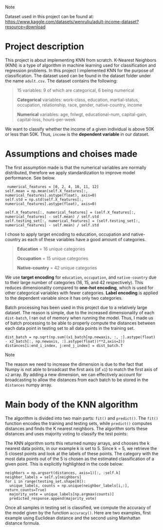 > [!NOTE]
> Dataset used in this project can be found at: https://www.kaggle.com/datasets/wenruliu/adult-income-dataset?resource=download

# Project description
This project is about implementing KNN from scratch. K-Nearest Neighbors (KNN) is a type of algorithm in machine learning used for classification and regression problems.
In this project I implemented KNN for the purpose of classification. The dataset used can be found in the dataset folder under the name `adult.csv`. The dataset contains the following:

> 15 variables:  9 of which are categorical, 6 being numerical 
> 
> **Categorical** variables: work-class, education, martial-status, occupation, relationship, race, gender, native-country, income 
> 
> **Numerical** variables: age, fnlwgt, educational-num, capital-gain, capital-loss, hours-per-week

We want to classify whether the income of a given individual is above 50K or less than 50K. Thus, `income` is the **dependent variable** in our dataset. 

# Assumptions and choises made 
The first assumption made is that the numerical variables are normally distributed, therefore we apply standardization to improve model performance. See below.
```
 numerical_features = [0, 2, 4, 10, 11, 12]
self.mean = np.mean(self.X_features[:, numerical_features].astype(float), axis=0)
self.std = np.std(self.X_features[:, numerical_features].astype(float), axis=0)
        
self.X_features[:, numerical_features] = (self.X_features[:, numerical_features] - self.mean) / self.std
self.testing_set[:, numerical_features] = (self.testing_set[:, numerical_features] - self.mean) / self.std
```
I chose to apply target encoding to education, occupation and native-country as each of these variables have a good amount of categories.
> **Education** = 16 unique categories
> 
> **Occupation** = 15 unique categories
> 
> **Native-country** = 42 unique categories

We use **target encoding** for `education`, `occupation`, and `native-country` due to their large number of categories (16, 15, and 42 respectively). This reduces dimensionality compared to **one-hot encoding**, which is used for other categorical variables with fewer categories. **Label encoding** is applied to the dependent variable since it has only two categories.

Batch processing has been used in this project due to a relatively large dataset. The reason is simple, due to the increased dimensionality of each `dist-batch`, I ran out of memory when running the model. Thus, I made us of batch processing to be able to properly compute the distances between each data point in testing set to all data points in the training set.
```
dist_batch = np.sqrt(np.sum((x1_batch[np.newaxis, :, :].astype(float) - x2_batch[:, np.newaxis, :].astype(float))**2,axis=2))
distances[i:end_i_index, j:end_j_index] = dist_batch.T
```

> [!NOTE]
> The reason we need to increase the dimension is due to the fact that Numpy is not able to broadcast the first axis (of `x1`) to match the first axis of `x2` array. By adding a new dimension, we can effectively account for broadcasting to allow the distances from each batch to be stored in the `distances` numpy array.


# Main body of the KNN algorithm
The algorithm is divided into two main parts: `fit()` and `predict()`. The `fit()` function encodes the training and testing sets, while `predict()` computes distances and finds the K nearest neighbors. The algorithm sorts these distances and uses majority voting to classify the test points:

The KNN algorithm sorts this returned numpy arrays, and chooses the k nearest data points, in our example k is set to 5. Since k = 5, we retrieve the 5 closest points and look at the labels of these points.
The category with the most data points out of the 5 is chosen as the estimated classification of a given point. This is explicitly highlighted in the code below:

```
neighbors = np.argsort(distances, axis=1)[:, :self.k]
neighbor_labels = self.y[neighbors]
for i in range(testing_set.shape[0]):
  unique_labels, counts = np.unique(neighbor_labels[i,:], return_counts=True)
  majority_vote = unique_labels[np.argmax(counts)]
  predicted_response.append(majority_vote)
```
Once all samples in testing set is classified, we compute the accuracy of the model given by the function `accuracy()`. Here are two examples, first example using Euclidean distance and the second using Manhattan distance formula.

